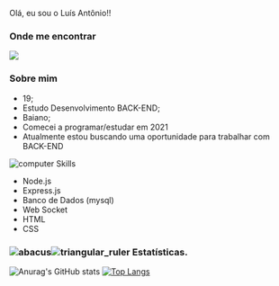  Olá, eu sou o Luís Antônio!!

### [](https://github.com/blacklist14#onde-me-encontrar)Onde me encontrar

 [![](https://camo.githubusercontent.com/cd219620af0b9bbf5876d37c1bd5a046d6f3f07c285b3ca53c022e570d25d754/68747470733a2f2f696d672e736869656c64732e696f2f7374617469632f76313f6c6162656c3d6d65266d6573736167653d4c696e6b6564696e26636f6c6f723d304136364332267374796c653d666f722d7468652d6261646765266c6f676f3d6c696e6b6564696e)](https://www.linkedin.com/in/luis-antonio-alves-santos-29a770211/)

### [](https://github.com/blacklist14#-sobre-mim)Sobre mim

-   19;
-   Estudo Desenvolvimento BACK-END;
-   Baiano;
-   Comecei a programar/estudar em 2021
- Atualmente estou buscando uma oportunidade para trabalhar com BACK-END
  
![computer](https://github.githubassets.com/images/icons/emoji/unicode/1f4bb.png)  Skills
- Node.js
- Express.js
- Banco de Dados (mysql)
- Web Socket
- HTML
- CSS


### [](https://github.com/gdk46#-estat%C3%ADsticas)![abacus](https://github.githubassets.com/images/icons/emoji/unicode/1f9ee.png)![triangular_ruler](https://github.githubassets.com/images/icons/emoji/unicode/1f4d0.png)  Estatísticas.
![Anurag's GitHub stats](https://github-readme-stats.vercel.app/api?username=blacklist14&show_icons=true&theme=chartreuse-dark&hide=contribs)
[![Top Langs](https://github-readme-stats.vercel.app/api/top-langs/?username=blacklist14&layout=compact)](https://github.com/blacklist14/github-readme-stats)
